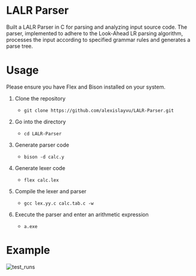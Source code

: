 # LALR Parser
Built a LALR Parser in C for parsing and analyzing input source code. The parser, implemented to adhere to the Look-Ahead LR parsing algorithm, processes the input according to specified grammar rules and generates a parse tree.

# Usage
Please ensure you have Flex and Bison installed on your system.

1. Clone the repository

   - `git clone https://github.com/alexislayvu/LALR-Parser.git`

2. Go into the directory

   - `cd LALR-Parser`

3. Generate parser code

   - `bison -d calc.y`

4. Generate lexer code

   - `flex calc.lex`
  
5. Compile the lexer and parser
   - `gcc lex.yy.c calc.tab.c -w`
  
6. Execute the parser and enter an arithmetic expression
   - `a.exe`

# Example
![test_runs](https://user-images.githubusercontent.com/54639928/208363902-b64f7c4d-068a-4fa2-b5f1-3469b75fd679.png)
